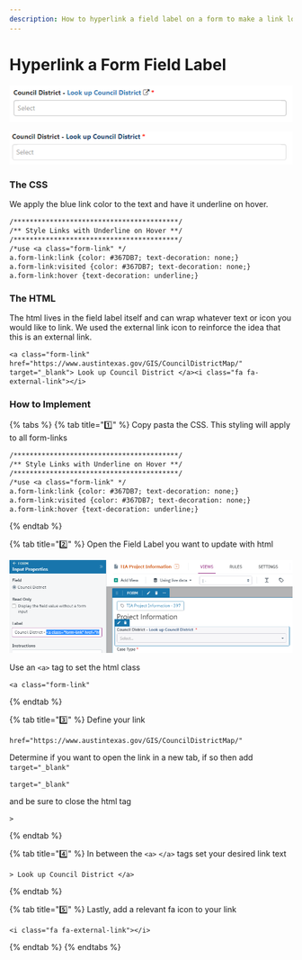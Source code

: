 ```yaml
---
description: How to hyperlink a field label on a form to make a link look like a link
---
```


# Hyperlink a Form Field Label

![Link to an external site for the Council District field](../../.gitbook/assets/image%20%28172%29.png)

![Without link color, underline, and icon](../../.gitbook/assets/image%20%28168%29.png)

### The CSS

We apply the blue link color to the text and have it underline on hover.

```text
/*****************************************/
/** Style Links with Underline on Hover **/
/*****************************************/
/*use <a class="form-link" */
a.form-link:link {color: #367DB7; text-decoration: none;}
a.form-link:visited {color: #367DB7; text-decoration: none;}
a.form-link:hover {text-decoration: underline;}
```

### The HTML

The html lives in the field label itself and can wrap whatever text or icon you would like to link. We used the external link icon to reinforce the idea that this is an external link.

```text
<a class="form-link" href="https://www.austintexas.gov/GIS/CouncilDistrictMap/" target="_blank"> Look up Council District </a><i class="fa fa-external-link"></i>
```

### How to Implement

{% tabs %}
{% tab title="1️⃣" %}
Copy pasta the CSS. This styling will apply to all form-links

```text
/*****************************************/
/** Style Links with Underline on Hover **/
/*****************************************/
/*use <a class="form-link" */
a.form-link:link {color: #367DB7; text-decoration: none;}
a.form-link:visited {color: #367DB7; text-decoration: none;}
a.form-link:hover {text-decoration: underline;}
```
{% endtab %}

{% tab title="2️⃣" %}
Open the Field Label you want to update with html

![](../../.gitbook/assets/image%20%28165%29.png)

Use an `<a>` tag to set the html class

```text
<a class="form-link"
```
{% endtab %}

{% tab title="3️⃣" %}
Define your link

```text
href="https://www.austintexas.gov/GIS/CouncilDistrictMap/"
```

Determine if you want to open the link in a new tab, if so then add `target="_blank"`

```text
target="_blank"
```

and be sure to close the html tag

```text
>
```
{% endtab %}

{% tab title="4️⃣" %}
In between the `<a>` `</a>` tags set your desired link text

```text
> Look up Council District </a>
```
{% endtab %}

{% tab title="5️⃣" %}
Lastly, add a relevant fa icon to your link

```text
<i class="fa fa-external-link"></i>
```
{% endtab %}
{% endtabs %}

